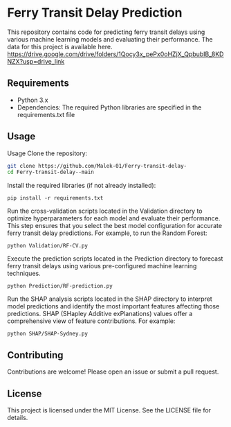 # Ferry Transit Delay Prediction
This repository contains code for predicting ferry transit delays using various machine learning models and evaluating their performance. The data for this project is available here.
https://drive.google.com/drive/folders/1Qocy3x_pePx0oHZjX_QpbubIB_8KDNZX?usp=drive_link


## Requirements

- Python 3.x
- Dependencies: The required Python libraries are specified in the requirements.txt file

## Usage

Usage
Clone the repository:

```bash
git clone https://github.com/Malek-01/Ferry-transit-delay-
cd Ferry-transit-delay--main
```


Install the required libraries (if not already installed):
```
pip install -r requirements.txt
```

Run the cross-validation scripts located in the Validation directory to optimize hyperparameters for each model and evaluate their performance. This step ensures that you select the best model configuration for accurate ferry transit delay predictions. For example, to run the Random Forest:
```
python Validation/RF-CV.py
```

Execute the prediction scripts located in the Prediction directory to forecast ferry transit delays using various pre-configured machine learning techniques. 
```
python Prediction/RF-prediction.py
```

Run the SHAP analysis scripts located in the SHAP directory to interpret model predictions and identify the most important features affecting those predictions. SHAP (SHapley Additive exPlanations) values offer a comprehensive view of feature contributions. For example:
```
python SHAP/SHAP-Sydney.py
```


## Contributing

Contributions are welcome! Please open an issue or submit a pull request.

## License

This project is licensed under the MIT License. See the LICENSE file for details.

